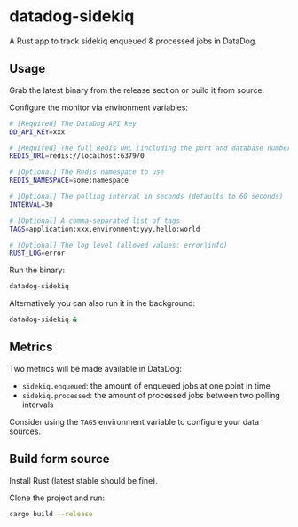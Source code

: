 # datadog-sidekiq

A Rust app to track sidekiq enqueued & processed jobs in DataDog.

## Usage

Grab the latest binary from the release section or build it from source.

Configure the monitor via environment variables:

```bash
# [Required] The DataDog API key
DD_API_KEY=xxx

# [Required] The full Redis URL (including the port and database number)
REDIS_URL=redis://localhost:6379/0

# [Optional] The Redis namespace to use
REDIS_NAMESPACE=some:namespace

# [Optional] The polling interval in seconds (defaults to 60 seconds)
INTERVAL=30

# [Optional] A comma-separated list of tags
TAGS=application:xxx,environment:yyy,hello:world

# [Optional] The log level (allowed values: error|info)
RUST_LOG=error
```

Run the binary:

```bash
datadog-sidekiq
```

Alternatively you can also run it in the background:

```bash
datadog-sidekiq &
```

## Metrics

Two metrics will be made available in DataDog:

- `sidekiq.enqueued`: the amount of enqueued jobs at one point in time
- `sidekiq.processed`: the amount of processed jobs between two polling intervals

Consider using the `TAGS` environment variable to configure your data sources.

## Build form source

Install Rust (latest stable should be fine).

Clone the project and run:

```bash
cargo build --release
```
